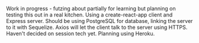 Work in progress - futzing about partially for learning but planning on testing this out in a real kitchen. Using a create-react-app client and Express server. Should be using PostgreSQL for database, linking the server to it with Sequelize. Axios will let the client talk to the server using HTTPS. Haven't decided on session tech yet. Planning using Heroku.